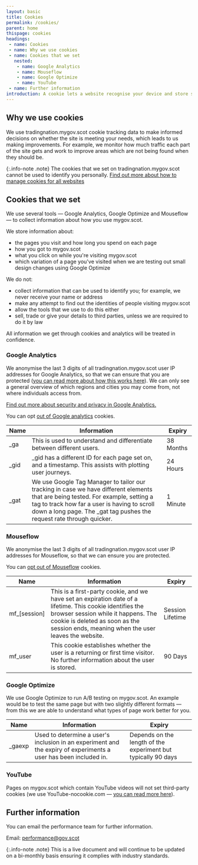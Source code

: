 ```yaml
---
layout: basic
title: Cookies
permalink: /cookies/
parent: home
thispage: cookies
headings:
 - name: Cookies
 - name: Why we use cookies
 - name: Cookies that we set
   nested:
    - name: Google Analytics
    - name: Mouseflow
    - name: Google Optimize
    - name: YouTube
 - name: Further information
introduction: A cookie lets a website recognise your device and store some information about your preferences or interactions.
---
```


## Why we use cookies
We use tradingnation.mygov.scot cookie tracking data to make informed decisions on whether the site is meeting your needs, which leads to us making improvements. For example, we monitor how much traffic each part of the site gets and work to improve areas which are not being found when they should be.

{:.info-note .note}
The cookies that we set on tradingnation.mygov.scot cannot be used to identify you personally. [Find out more about how to manage cookies for all websites](https://ico.org.uk/your-data-matters/online/cookies/)

## Cookies that we set
We use several tools &mdash; Google Analytics, Google Optimize and Mouseflow &mdash; to collect information about how you use mygov.scot.

We store information about:
* the pages you visit and how long you spend on each page
* how you got to mygov.scot
* what you click on while you're visiting mygov.scot
* which variation of a page you've visited when we are testing out small design changes using Google Optimize

We do not:
* collect information that can be used to identify you; for example, we never receive your name or address
* make any attempt to find out the identities of people visiting mygov.scot
* allow the tools that we use to do this either
* sell, trade or give your details to third parties, unless we are required to do it by law

All information we get through cookies and analytics will be treated in confidence.

### Google Analytics

We anonymise the last 3 digits of all tradingnation.mygov.scot user IP addresses for Google Analytics, so that we can ensure that you are protected ([you can read more about how this works here](https://support.google.com/analytics/answer/2763052?hl=en)). We can only see a general overview of which regions and cities you may come from, not where individuals access from.

[Find out more about security and privacy in Google Analytics.](https://support.google.com/analytics/answer/2838718?hl=en-GB)

You can opt [out of Google analytics](https://tools.google.com/dlpage/gaoptout) cookies.

<table>
    <thead>
        <tr>
            <th>Name</th>
            <th>Information</th>
            <th>Expiry</th>
        </tr>
    </thead>
    <tbody>
        <tr>
            <td>_ga</td>
            <td>This is used to understand and differentiate between different users.</td>
            <td>38 Months</td>
        </tr>
        <tr>
            <td>_gid</td>
            <td>_gid has a different ID for each page set on, and a timestamp.  This assists with plotting user journeys.</td>
            <td>24 Hours</td>
        </tr>
        <tr>
            <td>_gat</td>
            <td>We use Google Tag Manager to tailor our tracking in case we have different elements that are being tested. For example, setting a tag to track how far a user is having to scroll down a long page. The _gat tag pushes the request rate through quicker.</td>
            <td>1 Minute</td>
        </tr>
    </tbody>
</table>

### Mouseflow

We anonymise the last 3 digits of all tradingnation.mygov.scot user IP addresses for Mouseflow, so that we can ensure you are protected.

You can [opt out of Mouseflow](https://mouseflow.com/opt-out/) cookies.

<table>
    <thead>
        <tr>
            <th>Name</th>
            <th>Information</th>
            <th>Expiry</th>
        </tr>
    </thead>
    <tbody>
        <tr>
            <td>mf_[session]</td>
            <td>This is a first-party cookie, and we have set an expiration date of a lifetime. This cookie identifies the browser session while it happens. The cookie is deleted as soon as the session ends, meaning when the user leaves the website.</td>
            <td>Session Lifetime</td>
        </tr>
        <tr>
            <td>mf_user</td>
            <td>This cookie establishes whether the user is a returning or first time visitor. No further information about the user is stored.</td>
            <td>90 Days</td>
        </tr>
    </tbody>
</table>

### Google Optimize
We use Google Optimize to run A/B testing on mygov.scot. An example would be to test the same page but with two slightly different formats &mdash; from this we are able to understand what types of page work better for you.

<table>
    <thead>
        <tr>
            <th>Name</th>
            <th>Information</th>
            <th>Expiry</th>
        </tr>
    </thead>
    <tbody>
        <tr>
            <td>_gaexp</td>
            <td>Used to determine a user's inclusion in an experiment and the expiry of experiments a user has been included in.</td>
            <td>Depends on the length of the experiment but typically 90 days</td>
        </tr>
    </tbody>
</table>

### YouTube
Pages on mygov.scot which contain YouTube videos will not set third-party cookies (we use YouTube-nocookie.com &mdash; [you can read more here](https://support.google.com/youtube/answer/171780?hl=en-GB)).

## Further information

You can email the performance team for further information.

Email: [performance@gov.scot](mailto:performance@gov.scot)

{:.info-note .note}
This is a live document and will continue to be updated on a bi-monthly basis ensuring it complies with industry standards.
